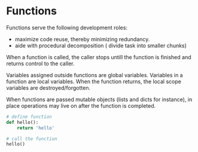 # Functions

Functions serve the following development roles:
- maximize code reuse, thereby minimizing redundancy.
- aide with procedural decomposition ( divide task into smaller chunks)

When a function is called, the caller stops untill the function is finished and returns control to the caller.

Variables assigned outside functions are global variables. Variables in a function are local variables. When the function returns, the local scope variables are destroyed/forgotten.

When functions are passed mutable objects (lists and dicts for instance), in place operations may live on after the function is completed.


```python
# define function
def hello():
    return 'hello'

# call the function
hello()
```